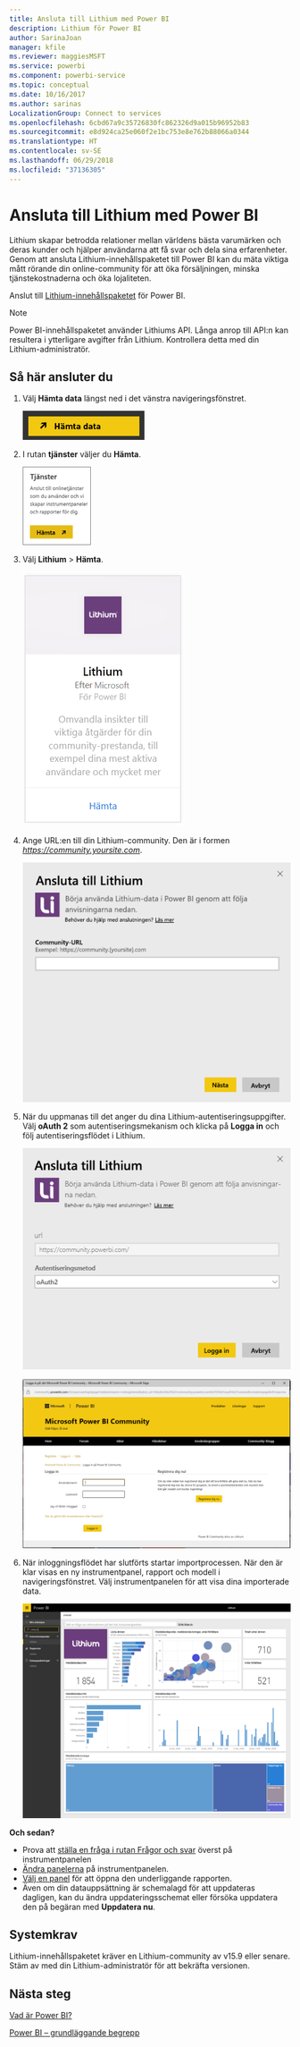 ```yaml
---
title: Ansluta till Lithium med Power BI
description: Lithium för Power BI
author: SarinaJoan
manager: kfile
ms.reviewer: maggiesMSFT
ms.service: powerbi
ms.component: powerbi-service
ms.topic: conceptual
ms.date: 10/16/2017
ms.author: sarinas
LocalizationGroup: Connect to services
ms.openlocfilehash: 6cbd67a9c35726830fc862326d9a015b96952b83
ms.sourcegitcommit: e8d924ca25e060f2e1bc753e8e762b88066a0344
ms.translationtype: HT
ms.contentlocale: sv-SE
ms.lasthandoff: 06/29/2018
ms.locfileid: "37136305"
---
```

# <a name="connect-to-lithium-with-power-bi"></a>Ansluta till Lithium med Power BI
Lithium skapar betrodda relationer mellan världens bästa varumärken och deras kunder och hjälper användarna att få svar och dela sina erfarenheter. Genom att ansluta Lithium-innehållspaketet till Power BI kan du mäta viktiga mått rörande din online-community för att öka försäljningen, minska tjänstekostnaderna och öka lojaliteten. 

Anslut till [Lithium-innehållspaketet](https://app.powerbi.com/getdata/services/lithium) för Power BI.

>[!NOTE]
>Power BI-innehållspaketet använder Lithiums API. Långa anrop till API:n kan resultera i ytterligare avgifter från Lithium. Kontrollera detta med din Lithium-administratör.

## <a name="how-to-connect"></a>Så här ansluter du
1. Välj **Hämta data** längst ned i det vänstra navigeringsfönstret.
   
   ![](media/service-connect-to-lithium/pbi_getdata.png) 
2. I rutan **tjänster** väljer du **Hämta**.
   
   ![](media/service-connect-to-lithium/pbi_getservices.png) 
3. Välj **Lithium** \> **Hämta**.
   
   ![](media/service-connect-to-lithium/lithiumconnect.png)
4. Ange URL:en till din Lithium-community. Den är i formen *https://community.yoursite.com*.
   
   ![](media/service-connect-to-lithium/params.png)
5. När du uppmanas till det anger du dina Lithium-autentiseringsuppgifter. Välj **oAuth 2** som autentiseringsmekanism och klicka på **Logga in** och följ autentiseringsflödet i Lithium.
   
   ![](media/service-connect-to-lithium/creds.png)
   
   ![](media/service-connect-to-lithium/creds2.png)
6. När inloggningsflödet har slutförts startar importprocessen. När den är klar visas en ny instrumentpanel, rapport och modell i navigeringsfönstret. Välj instrumentpanelen för att visa dina importerade data.
   
    ![](media/service-connect-to-lithium/lithium.png)

**Och sedan?**

* Prova att [ställa en fråga i rutan Frågor och svar](power-bi-q-and-a.md) överst på instrumentpanelen
* [Ändra panelerna](service-dashboard-edit-tile.md) på instrumentpanelen.
* [Välj en panel](service-dashboard-tiles.md) för att öppna den underliggande rapporten.
* Även om din datauppsättning är schemalagd för att uppdateras dagligen, kan du ändra uppdateringsschemat eller försöka uppdatera den på begäran med **Uppdatera nu**.

## <a name="system-requirements"></a>Systemkrav
Lithium-innehållspaketet kräver en Lithium-community av v15.9 eller senare. Stäm av med din Lithium-administratör för att bekräfta versionen.

## <a name="next-steps"></a>Nästa steg
[Vad är Power BI?](power-bi-overview.md)

[Power BI – grundläggande begrepp](service-basic-concepts.md)

